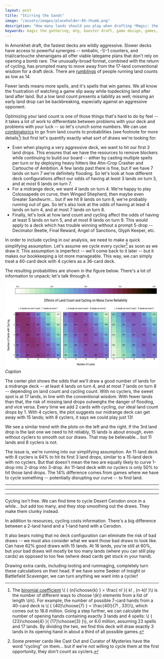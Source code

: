 ```yaml
---
layout: post
title: "Stirring the Sands"
image: "/assets/images/placeholder-05-thumb.png"
description: "How many lands should you play when drafting *Magic: the Gathering* Amonkhet?"
keywords: magic the gathering, mtg, booster draft, game design, games, math, combinatorics
---
```


In Amonkhet draft, the fastest decks are wildly aggressive. Slower decks have access to powerful synergies -- embalm, -1/-1 counters, and trial/cartouche shenanigans all offer viable lategame plans that don't rely on opening a bomb rare. The unusually-broad format, combined with the return of cycling, has prompted many to move away from the 17-land conventional wisdom for a draft deck. There are [rumblings](https://www.channelfireball.com/articles/how-to-draft-gb-counters-in-amonkhet/) of people running land counts as low as 14.

Fewer lands means more spells, and it's spells that win games. We all know the frustration of watching a game slip away while topdecking land after land after land. But a low land count presents a liability as well; missing an early land drop can be backbreaking, especially against an aggressive opponent.

<!--
Optimizing your land count is one of those things that's hard to do by feel -- it takes a lot of work to differentiate between problems with your deck and problems with your luck. If one build draws badly 20% of the time and the other draws badly 25% of the time, it might take you 800 games to see the difference[^1]!

[^1]: In a hand-wavey sense, random fluctuations go as \\( \sqrt{ \frac{1}{N} } \\). So after 400 games, you've got an uncertainty of about \\( \sqrt{ \frac{1}{400} } = \frac{1}{20} = 5\% \\). Then you need to play another 400 games with the other deck!

Before we break out our shuffling gloves, let's crunch some numbers. We can use [combinatorics](https://en.wikipedia.org/wiki/Combinatorics) to go from land counts to probabilities -- see footnote for more details[^2] -- but first let's quantify exactly what sort of draws we're looking for:

-->

Optimizing your land count is one of those things that's hard to do by feel -- it takes a lot of work to differentiate between problems with your deck and problems with your luck -- so let's crunch some numbers. We can use [combinatorics](https://en.wikipedia.org/wiki/Combinatorics) to go from land counts to probabilities (see footnote for more details[^2]) but first let's quantify exactly what sort of draws we're looking for:

[^2]: The [binomial coefficient](https://en.wikipedia.org/wiki/Binomial_coefficient) \\( { {n}\choose{k} } = \frac{ n! }{ k! \, (n-k)! }\\) is the number of different ways to choose \\(k\\) elements from a list of length \\(n\\). For example, the number of possible 7-card hands from a 40-card deck is \\( { {40}\choose{7} } = \frac{40!}{7! \, 33!}\\), which comes out to 18.6 million. Going a step further, we can calculate the number of opening hands containing exactly 3 lands and 4 spells: \\( { {23}\choose{4} }{ {17}\choose{3} }\\), or 6.0 million, assuming 23 spells and 17 lands. By dividing the two, we find this deck will draw exactly 3 lands in its opening hand in about a third of all possible games.

- Even when playing a very aggressive deck, we want to hit our first 3 land drops. This ensures that we have the resources to remove blockers while continuing to build our board -- either by casting multiple spells per turn or by deploying heavy hitters like <a class="card">Ahn-Crop Crasher</a> and <a class="card">Cartouche of Ambition</a>. A few lands past there is fine, but if we have 7 lands on turn 7 we're definitely flooding. So let's look at how different deck configurations affect our odds of having at *least* 3 lands on turn 3, and at *most* 6 lands on turn 7.
- For a midrange deck, we want 4 lands on turn 4. We're happy to play <a class="card">Colossapede</a> on curve, then <a class="card">Winged Shepherd</a>, then maybe even <a class="card">Greater Sandwurm</a>... but if we hit 8 lands on turn 8, we're probably running out of gas. So let's also look at the odds of having at least 4 lands on turn 4, and at most 7 lands on turn 8.
- Finally, let's look at how land count and cycling affect the odds of having at least 5 lands on turn 5, and at most 8 lands on turn 9. This would apply to a deck which has trouble winning without a prompt 5-drop -- <a class="card">Decimator Beetle</a>, <a class="card">Final Reward</a>, <a class="card">Angel of Sanctions</a>, <a class="card">Glyph Keeper</a>, etc.

In order to include cycling in our analysis, we need to make a quick simplifying assumption. Let's assume we cycle every cycler[^3] as soon as we draw it. This assumption is imperfect -- we'll come back to it later -- but it makes our bookkeeping a lot more manageable. This way, we can simply treat a 40-card deck with 4 cyclers as a 36-card deck.

[^3]: Some premier cards like <a class="card">Cast Out</a> and <a class="card">Curator of Mysteries</a> have the word "cycling" on them... but if we're not willing to cycle them at the first opportunity, they don't count as cyclers.

The resulting probabilities are shown in the figure below. There's a lot of information to unpack; let's talk through it.

![Effects of Land Count and Cycling on Mana Curve Reliability](/assets/images/cycling-land-curve.png)
*Caption*

The center plot shows the odds that we'll draw a good number of lands for a midrange deck -- at least 4 lands on turn 4, and at most 7 lands on turn 8 -- depending on land count and cycling count. With no cyclers, the sweet spot is at 17 lands, in line with the conventional wisdom. With fewer lands than that, the risk of missing land drops outweighs the danger of flooding, and vice versa. Every time we add 2 cards with cycling, our ideal land count drops by 1. With 4 cyclers, the plot suggests our midrange deck can get away with 15 lands; with 8 cyclers, it says we could play just 13!

We see a similar trend with the plots on the left and the right. If the 3rd land drop is the last one we need to hit reliably, 15 lands is about enough, even without cyclers to smooth out our draws. That may be believable... but 11 lands and 8 cyclers is not.

The issue is, we're running into our simplifying assumption. An 11-land deck with 8 cyclers is 64% to hit its first 3 land drops, similar to a 15-land deck with no cyclers. But that doesn't mean the two are equally likely to curve 1-drop into 2-drop into 3-drop. An 11-land deck with *no* cyclers is only 50% to hit those land drops. The 14% difference comes from games where we have to cycle something -- potentially disrupting our curve -- to find land.

---

---

---

Cycling isn't free. We can find time to cycle <a class="card">Desert Cerodon</a> once in a while... but add too many, and they stop smoothing out the draws. They make them clunky instead.

In addition to resources, cycling costs information. There's a big difference between a 2-land hand and a 1-land hand with a Cerodon.

It also bears noting that no deck configuration can eliminate the risk of bad draws -- we must also consider what we want those bad draws to look like. Can have 62% good draws with 15 lands. At 16 lands, you're still at 60%, but your bad draws will mostly be too many lands (where you can still play cards) as opposed to too few (where dead cards get stuck in your hand).

Drawing extra cards, including looting and rummaging, completely turn these calculations on their head. If we have some <a class="card">Seeker of Insight</a> or <a class="card">Battlefield Scavenger</a>, we can turn anything we want into a cycler!



